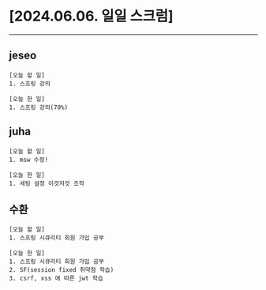 # [2024.06.06. 일일 스크럼]
----

## jeseo
	[오늘 할 일]
	1. 스프링 강의

	[오늘 한 일]
	1. 스프링 강의(70%)


## juha
	[오늘 할 일]
	1. msw 수정!

	[오늘 한 일]
	1. 세팅 설정 이것저것 조작


## 수환
	[오늘 할 일]
	1. 스프링 시큐리티 회원 가입 공부
	
	[오늘 한 일]
	1. 스프링 시큐리티 회원 가입 공부
	2. SF(session fixed 취약점 학습)
	3. csrf, xss 에 따른 jwt 학습


